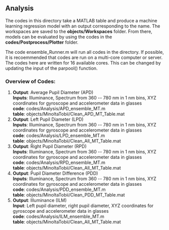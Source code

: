 ## Analysis

The codes in this directory take a MATLAB table and produce a machine learning regression model with an output corresponding to the name. The workspaces are saved to the **objects/Workspaces** folder. From there, models can be evaluated by using the codes in the **codes/Postprocess/Plotter** folder. 

The code ensemble_Runner.m will run all codes in the directory. If possible, it is recoemmended that codes are run on a multi-core computer or server. The codes here are written for 16 available cores. This can be changed by updating the input of the parpool() function.

### Overview of Codes:

   1.  **Output**: Average Pupil Diameter (APD)     
        **Inputs**:  Illuminance, Spectrum from 360 -- 780 nm in 1 nm bins, XYZ coordinates for gyroscope and accelerometer data in glasses<br>
        **code**:   codes/Analysis/APD_ensemble_MT.m <br>
        **table**:  objects/MinoltaTobii/Clean_APD_MT_Table.mat
   2.  **Output**: Left Pupil Diameter (LPD)<br> **Inputs**:  Illuminance, Spectrum from 360 -- 780 nm in 1 nm bins, XYZ coordinates for gyroscope and accelerometer data in glasses<br>
        **code**:   codes/Analysis/LPD_ensemble_MT.m<br>
        **table**:  objects/MinoltaTobii/Clean_All_MT_Table.mat
   3.  **Output**: Right Pupil Diameter (RPD)<br> **Inputs**:  Illuminance, Spectrum from 360 -- 780 nm in 1 nm bins, XYZ coordinates for gyroscope and accelerometer data in glasses<br>
        **code**:   codes/Analysis/RPD_ensemble_MT.m<br>
        **table**:  objects/MinoltaTobii/Clean_All_MT_Table.mat
   4.  **Output**: Pupil Diameter Difference (PDD)<br> **Inputs**:  Illuminance, Spectrum from 360 -- 780 nm in 1 nm bins, XYZ coordinates for gyroscope and accelerometer data in glasses<br>
        **code**:   codes/Analysis/PDD_ensemble_MT.m<br>
        **table**:  objects/MinoltaTobii/Clean_PDD_MT_Table.mat
   5.  **Output**: Illuminance (ILM)<br> **Input**:  Left pupil diameter, right pupil diameter, XYZ coordinates for gyroscope and accelerometer data in glasses <br> **code**:   codes/Analysis/ILM_ensemble_MT.m<br>
        **table**:  objects/MinoltaTobii/Clean_All_MT_Table.mat
